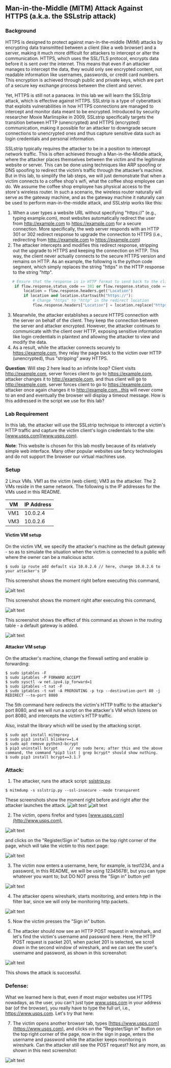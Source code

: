 ## Man-in-the-Middle (MITM) Attack Against HTTPS (a.k.a. the SSLstrip attack)

### Background

HTTPS is designed to protect against man-in-the-middle (MitM) attacks by encrypting data transmitted between a client (like a web browser) and a server, making it much more difficult for attackers to intercept or alter the communication. HTTPS, which uses the SSL/TLS protocol, encrypts data before it is sent over the internet. This means that even if an attacker manages to intercept the data, they would only see encrypted content, not readable information like usernames, passwords, or credit card numbers. This encryption is achieved through public and private keys, which are part of a secure key exchange process between the client and server.

Yet, HTTPS is still not a panacea. In this lab we will learn the SSLStrip attack, which is effective against HTTPS. SSLstrip is a type of cyberattack that exploits vulnerabilities in how HTTPS connections are managed to intercept and monitor data meant to be encrypted. Introduced by security researcher Moxie Marlinspike in 2009, SSLstrip specifically targets the transition between HTTP (unencrypted) and HTTPS (encrypted) communication, making it possible for an attacker to downgrade secure connections to unencrypted ones and thus capture sensitive data such as login credentials and personal information.

SSLstrip typically requires the attacker to be in a position to intercept network traffic. This is often achieved through a Man-in-the-Middle attack, where the attacker places themselves between the victim and the legitimate website or server. This can be done using techniques like ARP spoofing or DNS spoofing to redirect the victim’s traffic through the attacker’s machine. But in this lab, to simplify the lab steps, we will just demonstrate that when a victim connects to a coffee shop's wifi, what the coffee shop employee can do. We assume the coffee shop employee has physical access to the store's wireless router. In such a scenario, the wireless router naturally will serve as the gateway machine, and as the gateway machine it naturally can be used to perform man-in-the-middle attack, and SSLstrip works like this:

1. When a user types a website URL without specifying "https://" (e.g., typing example.com), most websites automatically redirect the user from http://example.com to https://example.com for a secure connection. More specifically, the web server responds with an HTTP 301 or 302 redirect response to upgrade the connection to HTTPS (i.e., redirecting from http://example.com to https://example.com)
2. The attacker intercepts and modifies this redirect response, stripping out the upgrade to HTTPS and keeping the connection on HTTP. This way, the client never actually connects to the secure HTTPS version and remains on HTTP. As an example, the following is the python code segment, which simply replaces the string "https" in the HTTP response to the string "http".
```python
   # Ensure that the response is in HTTP format to send back to the client
    if flow.response.status_code == 301 or flow.response.status_code == 302:
        location = flow.response.headers.get("Location")
        if location and location.startswith("https://"):
            # Change "https" to "http" in the redirect location
            flow.response.headers["Location"] = location.replace("https://", "http://", 1)
```
3. Meanwhile, the attacker establishes a secure HTTPS connection with the server on behalf of the client. They keep the connection between the server and attacker encrypted. However, the attacker continues to communicate with the client over HTTP, exposing sensitive information like login credentials in plaintext and allowing the attacker to view and modify the data.
4. As a result, while the attacker connects securely to https://example.com, they relay the page back to the victim over HTTP (unencrypted), thus "stripping" away HTTPS.

**Question**: Will step 2 here lead to an infinite loop? Client visits http://example.com, server forces client to go to https://example.com, attacker changes it to http://example.com, and thus client will go to http://example.com, server forces client to go to https://example.com, attacker once again changes it to http://example.com...this will never come to an end and eventually the browser will display a timeout message. How is this addressed in the script we use for this lab?

### Lab Requirement

In this lab, the attacker will use the SSLstrip technique to intercept a victim's HTTP traffic and capture the victim client's login credentials to the site: [www.usps.com](www.usps.com).

**Note**: This website is chosen for this lab mostly because of its relatively simple web interface. Many other popular websites use fancy technologies and do not support the browser our virtual machines use.

### Setup

2 Linux VMs. VM1 as the victim (web client); VM3 as the attacker. The 2 VMs reside in the same network. The following is the IP addresses for the VMs used in this README.

| VM  |  IP Address  |
|-----|--------------|
| VM1 |  10.0.2.4    |
| VM3 |  10.0.2.6    |

#### Victim VM setup

On the victim VM, we specify the attacker's machine as the default gateway - so as to simulate the situation when the victim is connected to a public wifi where the owner can be a malicious actor.

```console
$ sudo ip route add default via 10.0.2.6 // here, change 10.0.2.6 to your attacker's IP
```

This screenshot shows the moment right before executing this command, 

![alt text](images/lab-mitm-add-route-before-enter.png "before entering")

This screenshot shows the moment right after executing this command, 

![alt text](images/lab-mitm-add-route-after-enter.png "after entering")

This screenshot shows the effect of this command as shown in the routing table - a default gateway is added.

![alt text](images/lab-mitm-routing-table.png "the routing table")

#### Attacker VM setup

On the attacker's machine, change the firewall setting and enable ip forwarding:

```console
$ sudo iptables -F
$ sudo iptables -P FORWARD ACCEPT
$ sudo sysctl -w net.ipv4.ip_forward=1
$ sudo iptables -t nat -F
$ sudo iptables -t nat -A PREROUTING -p tcp --destination-port 80 -j REDIRECT --to-port 8080
```

The 5th command here redirects the victim's HTTP traffic to the attacker's port 8080, and we will run a script on the attacker's VM which listens on port 8080, and intercepts the victim's HTTP traffic.

Also, install the library which will be used by the attacking script.

```console
$ sudo apt install mitmproxy
$ sudo pip3 install blinker==1.4
$ sudo apt remove python3-bcrypt
$ pip3 uninstall bcrypt		// no sudo here; after this and the above command, the command *pip3 list | grep bcrypt* should show nothing.
$ sudo pip3 install bcrypt==3.1.7
```

### Attack: 

1. The attacker, runs the attack script: [sslstrip.py](sslstrip.py).

<!-- $ mitmdump -s sslstrip.py -->
```console
$ mitmdump -s sslstrip.py --ssl-insecure --mode transparent
```

These screenshots show the moment right before and right after the attacker launches the attack.
![alt text](images/lab-mitm-sslstrip-launch-attack-p1.png "launch attack p1")
![alt text](images/lab-mitm-sslstrip-launch-attack-p2.png "launch attack p2")

2. The victim, opens firefox and types [www.usps.com](http://www.usps.com), 

![alt text](images/lab-mitm-sslstrip-usps-home.png "the usps home page")

and clicks on the "Register/Sign in" button on the top right corner of the page, which will take the victim to this next page:

![alt text](images/lab-mitm-sslstrip-sign-in-page.png "the sign in page")

3. The victim now enters a username, here, for example, is test1234, and a password, in this README, we will be using 12345678!, but you can type whatever you want to; but DO NOT press the "Sign in" button yet!

![alt text](images/lab-mitm-sslstrip-sign-in.png "ready to sign in")

4. The attacker opens wireshark, starts monitoring, and enters *http* in the filter bar, since we will only be monitoring http packets.

![alt text](images/lab-mitm-sslstrip-wireshark-filter.png "set http filter in wireshark")

5. Now the victim presses the "Sign in" button.

6. The attacker should now see an HTTP POST request in wireshark, and let's find the victim's username and password here. Here, the HTTP POST request is packet 201, when packet 201 is selected, we scroll down in the second window of wireshark, and we can see the user's username and password, as shown in this screenshot:

![alt text](images/lab-mitm-sslstrip-success.png "lab is successful!")

This shows the attack is successful.

### Defense:

What we learned here is that, even if most major websites use HTTPS nowadays, as the user, you can't just type www.usps.com in your address bar (of the browser), you really have to type the full url, i.e., https://www.usps.com. Let's try that here:

7. The victim opens another browser tab, types [https://www.usps.com](https://www.usps.com), and clicks on the "Register/Sign in" button on the top right corner of the page, now in the sign in page, enters the username and password while the attacker keeps monitoring in wireshark. Can the attacker still see the POST request? Not any more, as shown in this next screenshot:

![alt text](images/lab-mitm-sslstrip-defense.png "protect yourself")
